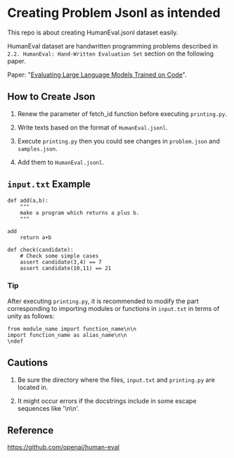 # Creating Problem Jsonl as intended

This repo is about creating HumanEval.jsonl dataset easily.

HumanEval dataset are handwritten programming problems described in `2.2. HumanEval: Hand-Written Evaluation Set` section on the following paper.

Paper: "[Evaluating Large Language Models Trained on Code](https://arxiv.org/abs/2107.03374)".

## How to Create Json
1. Renew the parameter of fetch_id function before executing `printing.py`.

2. Write texts based on the format of `HumanEval.jsonl`. 

3. Execute `printing.py`
    then you could see changes in `problem.json` and `samples.json`.
    
4. Add them to `HumanEval.jsonl`.

## `input.txt` Example

    def add(a,b):
        """
        make a program which returns a plus b.
        """
    
    add
        return a+b
    
    def check(candidate):
        # Check some simple cases
        assert candidate(3,4) == 7
        assert candidate(10,11) == 21

### Tip
After executing `printing.py`, it is recommended to modify the part corresponding to importing modules or functions in `input.txt` in terms of unity as follows:

    from module_name import function_name\n\n
    import function_name as alias_name\n\n
    \ndef

## Cautions
1. Be sure the directory where the files, `input.txt` and `printing.py` are located in.

2. It might occur errors if the docstrings include in some escape sequences like '\n\n'.

## Reference
https://github.com/openai/human-eval
